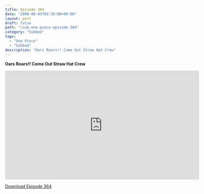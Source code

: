 ```yaml
---
title: Episode 364
date: "2008-08-03T05:30:00+00:00"
layout: post
draft: false
path: "/sub-one-piece-episode-364"
category: "Subbed"
tags:
  - "One Piece"
  - "Subbed"
description: "Oars Roars!! Come Out Straw Hat Crew"
---
```


**Oars Roars!! Come Out Straw Hat Crew**

<iframe width="640" height="360" src="https://www.rapidvideo.com/e/FXV0N4NTG9" frameborder="0" marginwidth=0 marginheight=0 scrolling=no allowfullscreen></iframe>

<a href="http://ouo.io/qs/eCodkFEQ?s=https://rapidvid.to/d/https://www.rapidvideo.com/e/FXV0N4NTG9">Download Episode 364</a>
